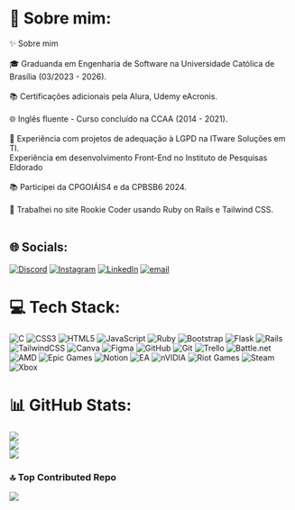 # 💫 Sobre mim:
✨ Sobre mim<br><br>🎓 Graduanda em Engenharia de Software na Universidade Católica de Brasília (03/2023 - 2026).<br><br>📚 Certificações adicionais pela Alura, Udemy eAcronis.<br><br>🌐 Inglês fluente - Curso concluído na CCAA (2014 - 2021).<br><br>💼 Experiência com projetos de adequação à LGPD na ITware Soluções em TI.<br>Experiência em desenvolvimento Front-End no Instituto de Pesquisas Eldorado<br><br>📚 Participei da CPGOIÁIS4 e da CPBSB6 2024.<br><br>🚀 Trabalhei no site Rookie Coder usando Ruby on Rails e Tailwind CSS.<br><br>


## 🌐 Socials:
[![Discord](https://img.shields.io/badge/Discord-%237289DA.svg?logo=discord&logoColor=white)](https://discord.gg/aninhaww) [![Instagram](https://img.shields.io/badge/Instagram-%23E4405F.svg?logo=Instagram&logoColor=white)](https://instagram.com/ana.lurm) [![LinkedIn](https://img.shields.io/badge/LinkedIn-%230077B5.svg?logo=linkedin&logoColor=white)](https://linkedin.com/in/ana-luiza-rodrigues-machado) [![email](https://img.shields.io/badge/Email-D14836?logo=gmail&logoColor=white)](mailto:anarmachadolu@gmail.com) 

# 💻 Tech Stack:
![C](https://img.shields.io/badge/c-%2300599C.svg?style=flat-square&logo=c&logoColor=white) ![CSS3](https://img.shields.io/badge/css3-%231572B6.svg?style=flat-square&logo=css3&logoColor=white) ![HTML5](https://img.shields.io/badge/html5-%23E34F26.svg?style=flat-square&logo=html5&logoColor=white) ![JavaScript](https://img.shields.io/badge/javascript-%23323330.svg?style=flat-square&logo=javascript&logoColor=%23F7DF1E) ![Ruby](https://img.shields.io/badge/ruby-%23CC342D.svg?style=flat-square&logo=ruby&logoColor=white) ![Bootstrap](https://img.shields.io/badge/bootstrap-%238511FA.svg?style=flat-square&logo=bootstrap&logoColor=white) ![Flask](https://img.shields.io/badge/flask-%23000.svg?style=flat-square&logo=flask&logoColor=white) ![Rails](https://img.shields.io/badge/rails-%23CC0000.svg?style=flat-square&logo=ruby-on-rails&logoColor=white) ![TailwindCSS](https://img.shields.io/badge/tailwindcss-%2338B2AC.svg?style=flat-square&logo=tailwind-css&logoColor=white) ![Canva](https://img.shields.io/badge/Canva-%2300C4CC.svg?style=flat-square&logo=Canva&logoColor=white) ![Figma](https://img.shields.io/badge/figma-%23F24E1E.svg?style=flat-square&logo=figma&logoColor=white) ![GitHub](https://img.shields.io/badge/github-%23121011.svg?style=flat-square&logo=github&logoColor=white) ![Git](https://img.shields.io/badge/git-%23F05033.svg?style=flat-square&logo=git&logoColor=white) ![Trello](https://img.shields.io/badge/Trello-%23026AA7.svg?style=flat-square&logo=Trello&logoColor=white) ![Battle.net](https://img.shields.io/badge/battle.net-%2300AEFF.svg?style=flat-square&logo=battle.net&logoColor=white) ![AMD](https://img.shields.io/badge/AMD-%23000000.svg?style=flat-square&logo=amd&logoColor=white) ![Epic Games](https://img.shields.io/badge/epicgames-%23313131.svg?style=flat-square&logo=epicgames&logoColor=white) ![Notion](https://img.shields.io/badge/Notion-%23000000.svg?style=flat-square&logo=notion&logoColor=white) ![EA](https://img.shields.io/badge/ea-%23000000.svg?style=flat-square&logo=ea&logoColor=white) ![nVIDIA](https://img.shields.io/badge/nVIDIA-%2376B900.svg?style=flat-square&logo=nVIDIA&logoColor=white) ![Riot Games](https://img.shields.io/badge/riotgames-D32936.svg?style=flat-square&logo=riotgames&logoColor=white) ![Steam](https://img.shields.io/badge/steam-%23000000.svg?style=flat-square&logo=steam&logoColor=white) ![Xbox](https://img.shields.io/badge/xbox-%23107C10.svg?style=flat-square&logo=xbox&logoColor=white)
# 📊 GitHub Stats:
![](https://github-readme-stats.vercel.app/api?username=Lolita0000&theme=neon&hide_border=true&include_all_commits=true&count_private=true)<br/>
![](https://github-readme-streak-stats.herokuapp.com/?user=Lolita0000&theme=neon&hide_border=true)<br/>
![](https://github-readme-stats.vercel.app/api/top-langs/?username=Lolita0000&theme=neon&hide_border=true&include_all_commits=true&count_private=true&layout=compact)

### 🔝 Top Contributed Repo
![](https://github-contributor-stats.vercel.app/api?username=Lolita0000&limit=5&theme=neon&combine_all_yearly_contributions=true)
